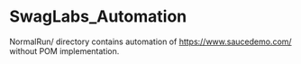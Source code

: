 # SwagLabs_Automation

NormalRun/ directory contains automation of https://www.saucedemo.com/ without POM implementation.
